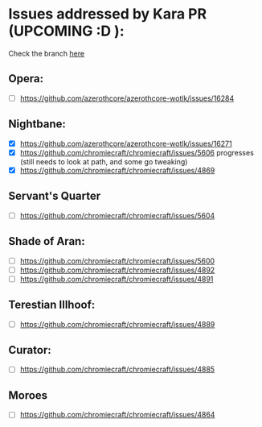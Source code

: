 # Issues addressed by Kara PR (UPCOMING :D ):

Check the branch [here](https://github.com/elthehablo/azerothcore-wotlk/tree/kara-refactor)

## Opera:
- [ ] https://github.com/azerothcore/azerothcore-wotlk/issues/16284
## Nightbane:
- [x] https://github.com/azerothcore/azerothcore-wotlk/issues/16271
- [x] https://github.com/chromiecraft/chromiecraft/issues/5606 progresses (still needs to look at path, and some go tweaking)
- [x] https://github.com/chromiecraft/chromiecraft/issues/4869
## Servant's Quarter
- [ ] https://github.com/chromiecraft/chromiecraft/issues/5604
## Shade of Aran:
- [ ] https://github.com/chromiecraft/chromiecraft/issues/5600
- [ ] https://github.com/chromiecraft/chromiecraft/issues/4892
- [ ] https://github.com/chromiecraft/chromiecraft/issues/4891
## Terestian Illhoof:
- [ ] https://github.com/chromiecraft/chromiecraft/issues/4889
## Curator:
- [ ] https://github.com/chromiecraft/chromiecraft/issues/4885
## Moroes
- [ ] https://github.com/chromiecraft/chromiecraft/issues/4864
